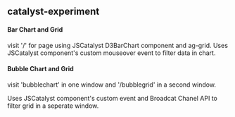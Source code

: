 ## catalyst-experiment

#### Bar Chart and Grid

visit '/' for page using JSCatalyst D3BarChart component and ag-grid. Uses JSCatalyst component's custom mouseover event to filter data in chart.

#### Bubble Chart and Grid

visit 'bubblechart' in one window and '/bubblegrid' in a second window.

Uses JSCatalyst component's custom event and Broadcat Chanel API to filter grid in a seperate window.
